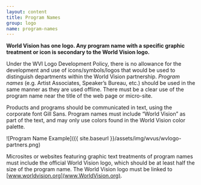 ```yaml
---
layout: content
title: Program Names
group: logo
name: program-names
---
```

**World Vision has one logo. Any program name with a specific graphic treatment or icon is secondary to the World Vision logo.**

Under the WVI Logo Development Policy, there is no allowance for the development and use of icons/symbols/logos that would be used to distinguish departments within the World Vision partnership. *Program names* (e.g. Artist Associates, Speaker’s Bureau, etc.) should be used in the same manner as they are used offline. There must be a clear use of the program name near the title of the web page or micro-site.

Products and programs should be communicated in text, using the corporate font Gill Sans. Program names must include “World Vision” as part of the text, and may only use colors found in the World Vision color palette.


![Program Name Example]({{ site.baseurl }}/assets/img/wvus/wvlogo-partners.png)

Microsites or websites featuring graphic text treatments of program names must include the official World Vision logo, which should be at least half the size of the program name. The World Vision logo must be linked to [www.worldvision.org](www.WorldVision.org).

